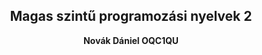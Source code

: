## <center>Magas szintű programozási nyelvek 2</center>

**<center>Novák Dániel 
OQC1QU</center>**

